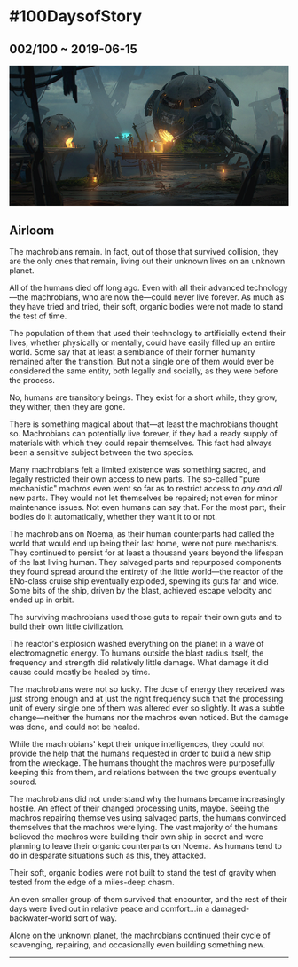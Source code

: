 # #100DaysofStory

## 002/100 ~ 2019-06-15

![Airloom Visual Inspiration by Juhani Jokinen](002-airloom-sm.png)

## Airloom

The machrobians remain. In fact, out of those that survived collision, they are the only ones that remain, living out their unknown lives on an unknown planet.

All of the humans died off long ago. Even with all their advanced technology—the machrobians, who are now the—could never live forever. As much as they have tried and tried, their soft, organic bodies were not made to stand the test of time.

The population of them that used their technology to artificially extend their lives, whether physically or mentally, could have easily filled up an entire world. Some say that at least a semblance of their former humanity remained after the transition. But not a single one of them would ever be considered the same entity, both legally and socially, as they were before the process. 

No, humans are transitory beings. They exist for a short while, they grow, they wither, then they are gone.

There is something magical about that—at least the machrobians thought so. Machrobians can potentially live forever, if they had a ready supply of materials with which they could repair themselves. This fact had always been a sensitive subject between the two species.

Many machrobians felt a limited existence was something sacred, and legally restricted their own access to new parts. The so-called "pure mechanistic" machros even went so far as to restrict access to _any and all_ new parts. They would not let themselves be repaired; not even for minor maintenance issues. Not even humans can say that. For the most part, their bodies do it automatically, whether they want it to or not.

The machrobians on Noema, as their human counterparts had called the world that would end up being their last home, were not pure mechanists. They continued to persist for at least a thousand years beyond the lifespan of the last living human. They salvaged parts and repurposed components they found spread around the entirety of the little world—the reactor of the ENo-class cruise ship eventually exploded, spewing its guts far and wide. Some bits of the ship, driven by the blast, achieved escape velocity and ended up in orbit. 

The surviving machrobians used those guts to repair their own guts and to build their own little civilization.

The reactor's explosion washed everything on the planet in a wave of electromagnetic energy. To humans outside the blast radius itself, the frequency and strength did relatively little damage. What damage it did cause could mostly be healed by time.

The machrobians were not so lucky. The dose of energy they received was just strong enough and at just the right frequency such that the processing unit of every single one of them was altered ever so slightly. It was a subtle change—neither the humans nor the machros even noticed. But the damage was done, and could not be healed.

While the machrobians' kept their unique intelligences, they could not provide the help that the humans requested in order to build a new ship from the wreckage. The humans thought the machros were purposefully keeping this from them, and relations between the two groups eventually soured.

The machrobians did not understand why the humans became increasingly hostile. An effect of their changed processing units, maybe. Seeing the machros repairing themselves using salvaged parts, the humans convinced themselves that the machros were lying. The vast majority of the humans believed the machros were building their own ship in secret and were planning to leave their organic counterparts on Noema. As humans tend to do in desparate situations such as this, they attacked.

Their soft, organic bodies were not built to stand the test of gravity when tested from the edge of a miles-deep chasm.

An even smaller group of them survived that encounter, and the rest of their days were lived out in relative peace and comfort...in a damaged-backwater-world sort of way.

Alone on the unknown planet, the machrobians continued their cycle of scavenging, repairing, and occasionally even building something new.

---
